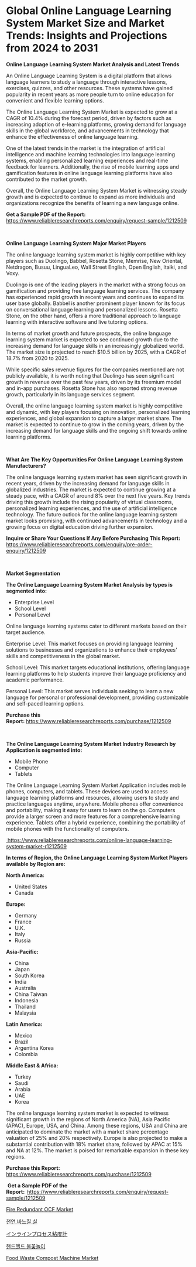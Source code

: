 <p><h1>Global Online Language Learning System Market Size and Market Trends: Insights and Projections from 2024 to 2031</h1></p><p><strong>Online Language Learning System Market Analysis and Latest Trends</strong></p>
<p><p>An Online Language Learning System is a digital platform that allows language learners to study a language through interactive lessons, exercises, quizzes, and other resources. These systems have gained popularity in recent years as more people turn to online education for convenient and flexible learning options.</p><p>The Online Language Learning System Market is expected to grow at a CAGR of 10.4% during the forecast period, driven by factors such as increasing adoption of e-learning platforms, growing demand for language skills in the global workforce, and advancements in technology that enhance the effectiveness of online language learning.</p><p>One of the latest trends in the market is the integration of artificial intelligence and machine learning technologies into language learning systems, enabling personalized learning experiences and real-time feedback for learners. Additionally, the rise of mobile learning apps and gamification features in online language learning platforms have also contributed to the market growth.</p><p>Overall, the Online Language Learning System Market is witnessing steady growth and is expected to continue to expand as more individuals and organizations recognize the benefits of learning a new language online.</p></p>
<p><strong>Get a Sample PDF of the Report:&nbsp;</strong> <a href="https://www.reliableresearchreports.com/enquiry/request-sample/1212509">https://www.reliableresearchreports.com/enquiry/request-sample/1212509</a></p>
<p>&nbsp;</p>
<p><strong>Online Language Learning System Major Market Players</strong></p>
<p><p>The online language learning system market is highly competitive with key players such as Duolingo, Babbel, Rosetta Stone, Memrise, New Oriental, Netdragon, Busuu, LinguaLeo, Wall Street English, Open English, Italki, and Voxy. </p><p>Duolingo is one of the leading players in the market with a strong focus on gamification and providing free language learning services. The company has experienced rapid growth in recent years and continues to expand its user base globally. Babbel is another prominent player known for its focus on conversational language learning and personalized lessons. Rosetta Stone, on the other hand, offers a more traditional approach to language learning with interactive software and live tutoring options.</p><p>In terms of market growth and future prospects, the online language learning system market is expected to see continued growth due to the increasing demand for language skills in an increasingly globalized world. The market size is projected to reach $10.5 billion by 2025, with a CAGR of 18.7% from 2020 to 2025.</p><p>While specific sales revenue figures for the companies mentioned are not publicly available, it is worth noting that Duolingo has seen significant growth in revenue over the past few years, driven by its freemium model and in-app purchases. Rosetta Stone has also reported strong revenue growth, particularly in its language services segment.</p><p>Overall, the online language learning system market is highly competitive and dynamic, with key players focusing on innovation, personalized learning experiences, and global expansion to capture a larger market share. The market is expected to continue to grow in the coming years, driven by the increasing demand for language skills and the ongoing shift towards online learning platforms.</p></p>
<p>&nbsp;</p>
<p><strong>What Are The Key Opportunities For Online Language Learning System Manufacturers?</strong></p>
<p><p>The online language learning system market has seen significant growth in recent years, driven by the increasing demand for language skills in globalized industries. The market is expected to continue growing at a steady pace, with a CAGR of around 8% over the next five years. Key trends driving this growth include the rising popularity of virtual classrooms, personalized learning experiences, and the use of artificial intelligence technology. The future outlook for the online language learning system market looks promising, with continued advancements in technology and a growing focus on digital education driving further expansion.</p></p>
<p><strong>Inquire or Share Your Questions If Any Before Purchasing This Report:</strong> <a href="https://www.reliableresearchreports.com/enquiry/pre-order-enquiry/1212509">https://www.reliableresearchreports.com/enquiry/pre-order-enquiry/1212509</a></p>
<p>&nbsp;</p>
<p><strong>Market Segmentation</strong></p>
<p><strong>The Online Language Learning System Market Analysis by types is segmented into:</strong></p>
<p><ul><li>Enterprise Level</li><li>School Level</li><li>Personal Level</li></ul></p>
<p><p>Online language learning systems cater to different markets based on their target audience. </p><p>Enterprise Level: This market focuses on providing language learning solutions to businesses and organizations to enhance their employees' skills and competitiveness in the global market.</p><p>School Level: This market targets educational institutions, offering language learning platforms to help students improve their language proficiency and academic performance.</p><p>Personal Level: This market serves individuals seeking to learn a new language for personal or professional development, providing customizable and self-paced learning options.</p></p>
<p><strong>Purchase this Report:&nbsp;</strong><a href="https://www.reliableresearchreports.com/purchase/1212509">https://www.reliableresearchreports.com/purchase/1212509</a></p>
<p>&nbsp;</p>
<p><strong>The Online Language Learning System Market Industry Research by Application is segmented into:</strong></p>
<p><ul><li>Mobile Phone</li><li>Computer</li><li>Tablets</li></ul></p>
<p><p>The Online Language Learning System Market Application includes mobile phones, computers, and tablets. These devices are used to access language learning platforms and resources, allowing users to study and practice languages anytime, anywhere. Mobile phones offer convenience and portability, making it easy for users to learn on the go. Computers provide a larger screen and more features for a comprehensive learning experience. Tablets offer a hybrid experience, combining the portability of mobile phones with the functionality of computers.</p></p>
<p><a href="https://www.reliableresearchreports.com/online-language-learning-system-market-r1212509">&nbsp;https://www.reliableresearchreports.com/online-language-learning-system-market-r1212509</a></p>
<p><strong>In terms of Region, the Online Language Learning System Market Players available by Region are:</strong></p>
<p>
    <p> <strong> North America: </strong>
        <ul>
            <li>United States</li>
            <li>Canada</li>
        </ul>
        </p> 
    <p> <strong> Europe: </strong>
        <ul>
            <li>Germany</li>
            <li>France</li>
            <li>U.K.</li>
            <li>Italy</li>
            <li>Russia</li>
        </ul>
        </p> 
    <p> <strong> Asia-Pacific: </strong>
        <ul>
            <li>China</li>
            <li>Japan</li>
            <li>South Korea</li>
            <li>India</li>
            <li>Australia</li>
            <li>China Taiwan</li>
            <li>Indonesia</li>
            <li>Thailand</li>
            <li>Malaysia</li>
        </ul>
        </p> 
    <p> <strong> Latin America: </strong>
        <ul>
            <li>Mexico</li>
            <li>Brazil</li>
            <li>Argentina Korea</li>
            <li>Colombia</li>
        </ul>
        </p> 
    <p> <strong> Middle East & Africa: </strong>
        <ul>
            <li>Turkey</li>
            <li>Saudi</li>
            <li>Arabia</li>
            <li>UAE</li>
            <li>Korea</li>
        </ul>
    </p>
    </p>
<p><p>The online language learning system market is expected to witness significant growth in the regions of North America (NA), Asia Pacific (APAC), Europe, USA, and China. Among these regions, USA and China are anticipated to dominate the market with a market share percentage valuation of 25% and 20% respectively. Europe is also projected to make a substantial contribution with 18% market share, followed by APAC at 15% and NA at 12%. The market is poised for remarkable expansion in these key regions.</p></p>
<p><strong>Purchase this Report: </strong><a href="https://www.reliableresearchreports.com/purchase/1212509">https://www.reliableresearchreports.com/purchase/1212509</a></p>
<p>&nbsp;<strong>Get a Sample PDF of the Report:&nbsp;&nbsp;</strong><a href="https://www.reliableresearchreports.com/enquiry/request-sample/1212509">https://www.reliableresearchreports.com/enquiry/request-sample/1212509</a></p>
<p><strong></strong></p>
<p><p><a href="https://github.com/Airanohannonzb68e5pb53oc1/Market-Research-Report-List-2/blob/main/fire-redundant-ocf-market.md">Fire Redundant OCF Market</a></p><p><a href="https://github.com/Howaoole34545/Market-Research-Report-List-2/blob/main/860079295786.md">천연 바느질 실</a></p><p><a href="https://github.com/BoydYundt1/Market-Research-Report-List-1/blob/main/1140238102245.md">インラインプロセス粘度計</a></p><p><a href="https://github.com/JackieFauhey9089475/Market-Research-Report-List-2/blob/main/289351495787.md">핸드헬드 불꽃놀이</a></p><p><a href="https://github.com/fiixsa/Market-Research-Report-List-2/blob/main/food-waste-compost-machine-market.md">Food Waste Compost Machine Market</a></p></p>